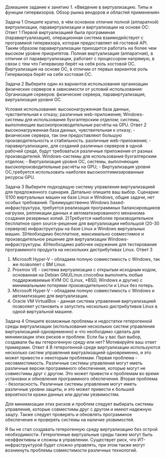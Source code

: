 Домашнее задание к занятию 1. «Введение в виртуализацию. Типы и функции гипервизоров. Обзор рынка вендоров и областей применения»

Задача 1
Опишите кратко, в чём основное отличие полной (аппаратной) виртуализации, паравиртуализации и виртуализации на основе ОС: 
Ответ 1
Первой виртуализацией была программная (паравиртуализация), операционная система взаимодействует с программой гипервизора, которая предоставляет ей гостевой API. Таким образом паравиртуализации приходится работать на более чем высоком уровне приоритетов.
Полная виртуализация (аппаратная), в отличии от паравиртуализации, работает с процессором напрямую, в связи с тем что Гипервизер берёт на себя роль хостовой ОС.
Виртуализация на основе ОС, в отличии от первых вариантов роль Гипервизера берёт на себя хостовая ОС.

Задача 2
Выберите один из вариантов использования организации физических серверов в зависимости от условий использования:
Организация серверов:
физические сервера,
паравиртуализация,
виртуализация уровня ОС.

Условия использования:
высоконагруженная база данных, чувствительная к отказу;
различные web-приложения;
Windows-системы для использования бухгалтерским отделом;
системы, выполняющие высокопроизводительные расчёты на GPU.
Ответ 2
высоконагруженная база данных, чувствительная к отказу; - физические сервера, так они предоставляют большую производительность и стабильность. 
различные web-приложения; - паравиртуализацию, для созданий различных серверов в одной рабочей среде, будут требоваться различные приложения от разных производителей.
Windows-системы для использования бухгалтерским отделом; - Виртуализация уровня ОС, 
системы, выполняющие высокопроизводительные расчёты на GPU; - Виртуализация уровня ОС,требуется использовать наиболее высокооптимизированные ресурсы GPU.

Задача 3
Выберите подходящую систему управления виртуализацией для предложенного сценария. Детально опишите ваш выбор.
Сценарии:
1)100 виртуальных машин на базе Linux и Windows, общие задачи, нет особых требований. Преимущественно Windows based-инфраструктура, требуется реализация программных балансировщиков нагрузки, репликации данных и автоматизированного механизма создания резервных копий.
2)Требуется наиболее производительное бесплатное open source-решение для виртуализации небольшой (20-30 серверов) инфраструктуры на базе Linux и Windows виртуальных машин.
3)Необходимо бесплатное, максимально совместимое и производительное решение для виртуализации Windows-инфраструктуры.
4)Необходимо рабочее окружение для тестирования программного продукта на нескольких дистрибутивах Linux.
Ответ 3
1) Microsoft Hyper-V - обладаем полную совместимость с Windows, так же позволяет с ВМ Linux. 
2) Proxmox VE - система виртуализации с открытым исходным кодом, основанная на Debian GNU/Linux.способна выполнять любые поддерживаемые KVM ОС (Linux, *BSD, Windows и другие) с минимальными потерями производительности и Linux без потерь.
3) Microsoft Hyper-V - обладаем полную совместимость с Windows и автоматизацию для виртуализации.
4) Oracle VM VirtualBox - данная система управления виртуализацией позволяет установить и запустить несколько дистрибутивов Linux в одной виртуальной машине.


Задача 4
Опишите возможные проблемы и недостатки гетерогенной среды виртуализации (использования нескольких систем управления виртуализацией одновременно) и что необходимо сделать для минимизации этих рисков и проблем. 
Если бы у вас был выбор, создавали бы вы гетерогенную среду или нет? Мотивируйте ваш ответ примерами.
Ответ 4
В гетерогенной среде виртуализации используются несколько систем управления виртуализацией одновременно, и это может привести к некоторым проблемам. 
Первая проблема - несовместимость. Различные системы управления могут иметь различные версии программного обеспечения, которые могут не совместимы друг с другом. Это может привести к проблемам во время установки и обновления программного обеспечения. 
Вторая проблема - безопасность. Различные системы управления могут иметь различные уровни защиты, и это может привести к большей вероятности кражи данных или другим уязвимостям.

Для минимизации этих рисков и проблем следует выбирать системы управления, которые совместимы друг с другом и имеют надежную защту. 
Также следует проверять и обновлять программное обеспечение и проверять системы на наличие уязвимостей.

Я бы не стал создавать гетерогенную среду виртуализацию без острой необходимости. 
Гетерогенные виртуальные среды также могут быть неэффективны и сложны в управлении. Существует риск, что ИТ-инфраструктурой будет сложно управлять, при этом также могут возникнуть проблемы совместимости различных технологий.



